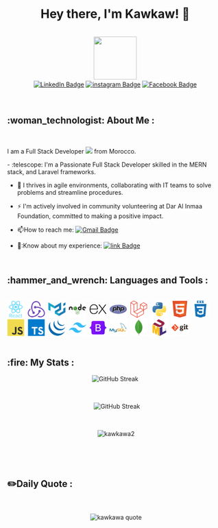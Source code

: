 <h1 align="center">Hey there, I'm Kawkaw! 👋</h1>
<br/>
<div id="header" align="center">
  <img src="https://media.giphy.com/media/JqmupuTVZYaQX5s094/giphy.gif" width="100" height="100"/>
</div>
<div id="badges" align='center'>
  <a href="https://www.linkedin.com/in/kawtar-el-kazdir/"><img src="https://img.shields.io/badge/LinkedIn-blue?style=for-the-badge&logo=linkedin&logoColor=white" alt="LinkedIn Badge"/></a> <a href="https://instagram.com/callme_kawkaw"><img src="https://img.shields.io/badge/Instagram-red?style=for-the-badge&logo=instagram&logoColor=white" alt="instagram Badge"/></a>
  <a href="https://fb.com/kawtare.el.25">
    <img src="https://img.shields.io/badge/Facebook-blue?style=for-the-badge&logo=facebook&logoColor=white" alt="Facebook Badge"/>
  </a>
</div>
<div align='center'>
	<img src="https://komarev.com/ghpvc/?username=kawkawa2&style=flat-square&color=blue" alt="" />
</div>
<br/>
<h2>
	:woman_technologist: About Me :
</h2>
<br/>
<p>
I am a Full Stack Developer <img src="https://media.giphy.com/media/WUlplcMpOCEmTGBtBW/giphy.gif" width="30"> from Morocco.
</p>
- :telescope: I'm a Passionate Full Stack Developer skilled in the MERN stack, and Laravel frameworks.

- :seedling: I thrives in agile environments, collaborating with IT teams to solve problems and streamline procedures.

- :zap: I'm actively involved in community volunteering at Dar Al Inmaa Foundation, committed to making a positive impact.

- :mailbox:How to reach me:
  <a href="mailto:kawtarelka25@gmail.com">
    <img src="https://img.shields.io/badge/-Gmail-red?style=flat&logo=Gmail&logoColor=white" alt="Gmail Badge"/>
  </a>
- 📖:Know about my experience:
  <a href="https://kawkawa.vercel.app/">
    <img src="https://img.shields.io/badge/🔗 link-black?style=flat&logo=link&logoColor=white" alt="link Badge"/>
  </a>

<br/>
<h2>
	:hammer_and_wrench: Languages and Tools :
</h2>
<br/>

<div>
  <img src="https://github.com/devicons/devicon/blob/master/icons/react/react-original-wordmark.svg" title="React" alt="React" width="40" height="40"/>&nbsp;
  <img src="https://github.com/devicons/devicon/blob/master/icons/redux/redux-original.svg" title="Redux" alt="Redux " width="40" height="40"/>&nbsp;
  <img src="https://github.com/devicons/devicon/blob/master/icons/materialui/materialui-original.svg" title="Material UI" alt="Material UI" width="40" height="40"/>&nbsp;
  <img src="https://github.com/devicons/devicon/blob/master/icons/nodejs/nodejs-original-wordmark.svg" title="NodeJS" alt="NodeJS" width="40" height="40"/>&nbsp;
  <img  src="https://raw.githubusercontent.com/devicons/devicon/6910f0503efdd315c8f9b858234310c06e04d9c0/icons/express/express-original.svg" title="expreeJS" alt="expreeJS" width="40" height="40"/>&nbsp;
  <img  src="https://raw.githubusercontent.com/devicons/devicon/6910f0503efdd315c8f9b858234310c06e04d9c0/icons/php/php-original.svg" title="php" alt="php" width="40" height="40"/>&nbsp;
  <img  src="https://raw.githubusercontent.com/devicons/devicon/6910f0503efdd315c8f9b858234310c06e04d9c0/icons/laravel/laravel-original.svg" title="laravel" alt="laravel" width="40" height="40"/>&nbsp;
  <img  src="https://raw.githubusercontent.com/devicons/devicon/6910f0503efdd315c8f9b858234310c06e04d9c0/icons/python/python-original.svg" title="python" alt="python" width="40" height="40"/>&nbsp;
  <img src="https://github.com/devicons/devicon/blob/master/icons/html5/html5-original.svg" title="HTML5" alt="HTML" width="40" height="40"/>&nbsp;
  <img src="https://github.com/devicons/devicon/blob/master/icons/css3/css3-plain-wordmark.svg"  title="CSS3" alt="CSS" width="40" height="40"/>&nbsp;
  <img src="https://github.com/devicons/devicon/blob/master/icons/javascript/javascript-original.svg" title="JavaScript" alt="JavaScript" width="40" height="40"/>&nbsp;
  <img src="https://raw.githubusercontent.com/devicons/devicon/6910f0503efdd315c8f9b858234310c06e04d9c0/icons/typescript/typescript-original.svg" title="typeScript" alt="typeScript" width="40" height="40"/>&nbsp;
  <img src="https://raw.githubusercontent.com/devicons/devicon/6910f0503efdd315c8f9b858234310c06e04d9c0/icons/jquery/jquery-original.svg" title="jquery" alt="jquery" width="40" height="40"/>&nbsp;
  <img src="https://raw.githubusercontent.com/devicons/devicon/6910f0503efdd315c8f9b858234310c06e04d9c0/icons/tailwindcss/tailwindcss-original.svg"  title="tailwindcss" alt="tailwindcss" width="40" height="40"/>&nbsp;
  <img src="https://raw.githubusercontent.com/devicons/devicon/6910f0503efdd315c8f9b858234310c06e04d9c0/icons/bootstrap/bootstrap-original.svg"  title="bootstrap" alt="bootstrap" width="40" height="40"/>&nbsp;
  <img src="https://github.com/devicons/devicon/blob/master/icons/mysql/mysql-original-wordmark.svg" title="MySQL"  alt="MySQL" width="40" height="40"/>&nbsp;
 <img  src="https://raw.githubusercontent.com/devicons/devicon/6910f0503efdd315c8f9b858234310c06e04d9c0/icons/mongodb/mongodb-original.svg" title="mongoDB" alt="mongoDB" width="40" height="40"/>&nbsp;
  <img  src="https://raw.githubusercontent.com/devicons/devicon/6910f0503efdd315c8f9b858234310c06e04d9c0/icons/unifiedmodelinglanguage/unifiedmodelinglanguage-original.svg" title="UML" alt="UML" width="40" height="40"/>&nbsp;
  <img src="https://github.com/devicons/devicon/blob/master/icons/git/git-original-wordmark.svg" title="Git" **alt="Git" width="40" height="40"/>
</div>
<br/>

<h2>
 :fire: My Stats :
</h2>
<p align="center"><img  src="https://github-readme-streak-stats.herokuapp.com?user=kawkawa2&theme=cobalt&hide_border=true&border_radius=5&date_format=M%20j%5B%2C%20Y%5D" alt="GitHub Streak" /></p>
<br/>
<p align="center">&nbsp; <img align="center" src="https://github-readme-stats.vercel.app/api/top-langs/?username=kawkawa2&layout=compact&theme=cobalt" alt="GitHub Streak" /></p>
<br/>
<p align="center">&nbsp;<img align="center" src="https://github-readme-stats.vercel.app/api?username=kawkawa2&show_icons=true&theme=cobalt&locale=en" alt="kawkawa2" /></p>
<br/>
<br/>
<br/>
<h2>
	✏️Daily Quote :
</h2>
<br>
<p align="center">&nbsp;<img src="https://github-readme-quotes-bay.vercel.app/quote?theme=dark&font=Gabrielle" alt="kawkawa quote" /></p>




